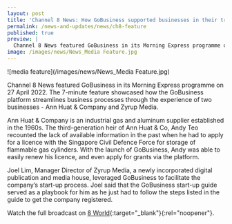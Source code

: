 ```yaml
---
layout: post
title: 'Channel 8 News: How GoBusiness supported businesses in their transformation'
permalink: /news-and-updates/news/ch8-feature
published: true
preview: |
  Channel 8 News featured GoBusiness in its Morning Express programme on 27 April 2022. The 7-minute feature showcased how the GoBusiness platform streamlines business processes through the experience of two businesses - Ann Huat & Company and Zyrup Media.
image: /images/news/News_Media Feature.jpg
---
```


<!-- TODO: Check with YX on the actual "preview" property. Might need to remove for this particular tag -->
![media feature](/images/news/News_Media Feature.jpg)

Channel 8 News featured GoBusiness in its Morning Express programme on 27 April 2022. The 7-minute feature showcased how the GoBusiness platform streamlines business processes through the experience of two businesses - Ann Huat & Company and Zyrup Media.

Ann Huat & Company is an industrial gas and aluminum supplier established in the 1960s. The third-generation heir of Ann Huat & Co, Andy Teo recounted the lack of available information in the past when he had to apply for a licence with the Singapore Civil Defence Force for storage of flammable gas cylinders. With the launch of GoBusiness, Andy was able to easily renew his licence, and even apply for grants via the platform.

Joel Lim, Manager Director of Zyrup Media, a newly incorporated digital publication and media house, leveraged GoBusiness to facilitate the company’s start-up process. Joel said that the GoBusiness start-up guide served as a playbook for him as he just had to follow the steps listed in the guide to get the company registered.  

Watch the full broadcast on [8 World](https://www.8world.com/stories/morning-express/spotlight-govtech-gobusiness-1793171){:target="\_blank"}{:rel="noopener"}.


<script src="/jquery/jquery.min.js"></script>
<script src="/jquery/bp-menu-new-tab.js"></script>
